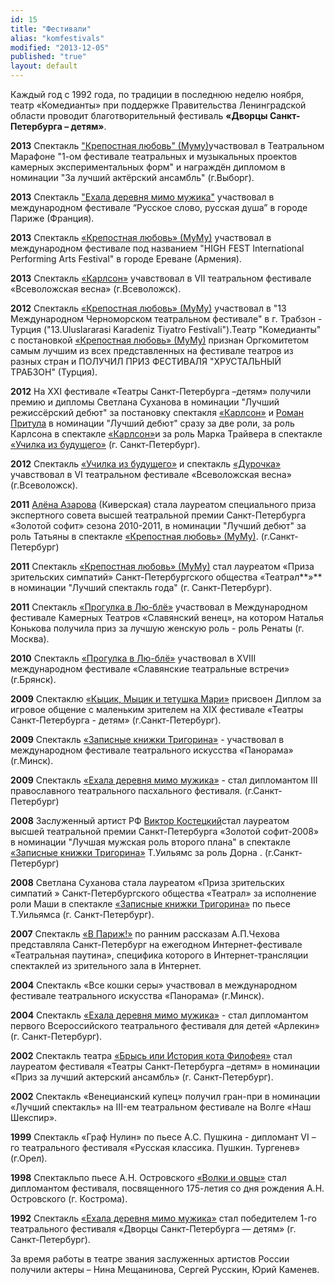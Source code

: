 ```yaml
---
id: 15
title: "Фестивали"
alias: "komfestivals"
modified: "2013-12-05"
published: "true"
layout: default
---
```


Каждый год с 1992 года, по традиции в последнюю неделю ноября, театр «Комедианты» при поддержке Правительства Ленинградской области проводит благотворительный фестиваль **«Дворцы Санкт-Петербурга – детям»**.

**2013** Спектакль ["Крепостная любовь" (Муму)](46-mumu.html)участвовал в Театральном Марафоне "1-ом фестивале театральных и музыкальных проектов камерных экспериментальных форм" и награждён дипломом в номинации "За лучший актёрский ансамбль" (г.Выборг).

**2013** Спектакль ["Ехала деревня мимо мужика"](45-exala-derevna-mimo-mushika.html) участвовал в международном фестивале “Русское слово, русская душа” в городе Париже (Франция).

**2013** Спектакль [«Крепостная любовь» (МуМу)](46-mumu.html) участвовал в международном фестивале под названием "HIGH FEST International Performing Arts Festival" в городе Ереване (Армения).

**2013** Спектакль [«Карлсон»](147-karlson.html) учавствовал в VII театральном фестивале «Всеволожская весна» (г.Всеволожск).

**2012** Спектакль [</a><a href="46-mumu.html">«Крепостная любовь» (МуМу)](46-mumu.html)[</a> участвовал в "13 Международном Черноморском театральном фестивале" в г. Трабзон - Турция ("13.Uluslararasi Karadeniz Tiyatro Festivali").Театр "Комедианты" с постановкой <a href="46-mumu.html">](46-mumu.html)[«Крепостная любовь» (МуМу)](46-mumu.html) признан Оргкомитетом самым лучшим из всех представленных на фестивале театров из разных стран и ПОЛУЧИЛ ПРИЗ ФЕСТИВАЛЯ "ХРУСТАЛЬНЫЙ ТРАБЗОН" (Турция).

**2012** На ХХI фестивале «Театры Санкт-Петербурга –детям» получили премию и дипломы Светлана Суханова в номинации "Лучший режиссёрский дебют" за постановку спектакля [«Карлсон»](147-karlson.html) и [Роман Притула](50-roman-pritula.html) в номинации "Лучший дебют" сразу за две роли, за роль Карлсона в спектакле [«Карлсон»](147-karlson.html)и за роль Марка Трайвера в спектакле [«Училка из будущего»](90-ychilka.html) (г. Санкт-Петербург).

**2012** Спектакль [«Училка из будущего»](90-ychilka.html) и спектакль [«Дурочка»](44-dyrochka.html) учавствовал в VI театральном фестивале «Всеволожская весна» (г.Всеволожск).

**2011** [Алёна Азарова](86-alena-azarova.html) (Киверская) стала лауреатом специального приза экспертного совета высшей театральной премии Санкт-Петербурга «Золотой софит» сезона 2010-2011, в номинации "Лучший дебют" за роль Татьяны в спектакле [«Крепостная любовь» (МуМу)](46-mumu.html). (г.Санкт-Петербург)

**2011** Спектакль [«Крепостная любовь» (МуМу)](46-mumu.html) стал лауреатом «Приза зрительских симпатий» Санкт-Петербургского общества «Театрал**»** в номинации "Лучший спектакль года" (г. Санкт-Петербург).

**2011** Спектакль [«Прогулка в Лю-блё»](73-progulka-v-ly-blio.html) участвовал в Международном фестивале Камерных Театров «Славянский венец», на котором Наталья Конькова получила приз за лучшую женскую роль - роль Ренаты (г. Москва).

**2010** Спектакль [«Прогулка в Лю-блё»](73-progulka-v-ly-blio.html) участвовал в XVIII международном фестивале «Славянские театральные встречи» (г.Брянск).

**2009** Спектаклю [«Кыцик, Мыцик и тетушка Мари»](76-kicik-micik-i-mari.html) присвоен Диплом за игровое общение с маленьким зрителем на XIX фестивале «Театры Санкт-Петербурга - детям» (г.Санкт-Петербург).

**2009** Спектакль [«Записные книжки Тригорина»](72-trigorin.html) - участвовал в международном фестивале театрального искусства «Панорама» (г.Минск).

**2009** Спектакль [«Ехала деревня мимо мужика»](45-exala-derevna-mimo-mushika.html) - стал дипломантом III православного театрального пасхального фестиваля. (г.Санкт-Петербург)

**2008** Заслуженный артист РФ [Виктор Костецкий](58-viktor-kostetskii.html)стал лауреатом высшей театральной премии Санкт-Петербурга «Золотой софит-2008» в номинации "Лучшая мужская роль второго плана" в спектакле [«Записные книжки Тригорина»](72-trigorin.html) Т.Уильямс за роль Дорна . (г.Санкт-Петербург)

**2008** Светлана Суханова стала лауреатом «Приза зрительских симпатий » Санкт-Петербургского общества «Театрал» за исполнение роли Маши в спектакле [«Записные книжки Тригорина»](72-trigorin.html) по пьесе Т.Уильямса (г. Санкт-Петербург).

**2007** Спектакль [«В Париж!»](41-v-paris.html) по ранним рассказам А.П.Чехова представляла Санкт-Петербург на ежегодном Интернет-фестивале «Театральная паутина», специфика которого в Интернет-трансляции спектаклей из зрительного зала в Интернет.

**2004** Спектакль «Все кошки серы» участвовал в международном фестивале театрального искусства «Панорама» (г.Минск).

**2004** Спектакль [«Ехала деревня мимо мужика»](45-exala-derevna-mimo-mushika.html) - стал дипломантом первого Всероссийского театрального фестиваля для детей «Арлекин» (г. Санкт-Петербург).

**2002** Спектакль театра [«Брысь или История кота Филофея»](40-bris-ili-istoria-kota-filifeia.html) стал лауреатом фестиваля «Театры Санкт-Петербурга –детям» в номинации «Приз за лучший актерский ансамбль» (г. Санкт-Петербург).

**2002** Спектакль «Венецианский купец» получил гран-при в номинации «Лучший спектакль» на III-ем театральном фестивале на Волге «Наш Шекспир».

**1999** Спектакль «Граф Нулин» по пьесе А.С. Пушкина - дипломант VI – го театрального фестиваля «Русская классика. Пушкин. Тургенев» (г.Орел).

**1998** Спектакльпо пьесе А.Н. Островского [«Волки и овцы»](42-volki-i-ovci.html) стал дипломантом фестиваля, посвященного 175-летия со дня рождения А.Н. Островского (г. Кострома).

**1992** Спектакль [«Ехала деревня мимо мужика»](45-exala-derevna-mimo-mushika.html) стал победителем 1-го театрального фестиваля «Дворцы Санкт-Петербурга — детям» (г. Санкт-Петербург).

За время работы в театре звания заслуженных артистов России получили актеры – Нина Мещанинова, Сергей Русскин, Юрий Каменев.